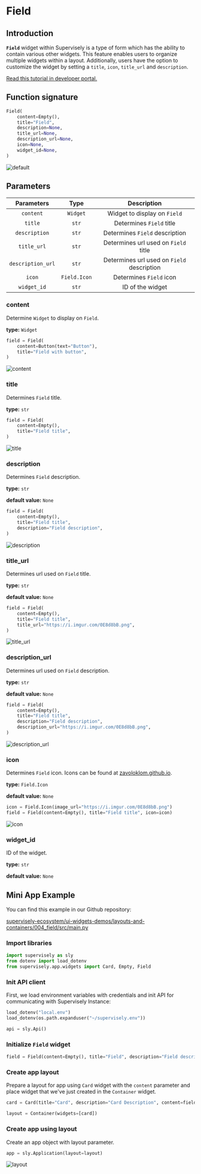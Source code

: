 # Field

## Introduction

**`Field`** widget within Supervisely is a type of form which has the ability to contain various other widgets. This feature enables users to organize multiple widgets within a layout. Additionally, users have the option to customize the widget by setting a `title`, `icon`, `title_url` and `description`.

[Read this tutorial in developer portal.](https://developer.supervise.ly/app-development/widgets/layouts-and-containers/field)

## Function signature

```python
Field(
    content=Empty(),
    title="Field",
    description=None,
    title_url=None,
    description_url=None,
    icon=None,
    widget_id=None,
)
```

![default](https://user-images.githubusercontent.com/120389559/218447575-b8a874dd-4110-4386-9677-4cb3c1ddbbbd.png)

## Parameters

|    Parameters     |     Type     |                Description                 |
| :---------------: | :----------: | :----------------------------------------: |
|     `content`     |   `Widget`   |        Widget to display on `Field`        |
|      `title`      |    `str`     |          Determines `Field` title          |
|   `description`   |    `str`     |       Determines `Field` description       |
|    `title_url`    |    `str`     |    Determines url used on `Field` title    |
| `description_url` |    `str`     | Determines url used on `Field` description |
|      `icon`       | `Field.Icon` |          Determines `Field` icon           |
|    `widget_id`    |    `str`     |              ID of the widget              |

### content

Determine `Widget` to display on `Field`.

**type:** `Widget`

```python
field = Field(
    content=Button(text="Button"),
    title="Field with button",
)
```

![content](https://user-images.githubusercontent.com/120389559/218450019-10bde8fd-a4ad-4320-96c7-2c6ae828ecad.png)

### title

Determines `Field` title.

**type:** `str`

```python
field = Field(
    content=Empty(),
    title="Field title",
)
```

![title](https://user-images.githubusercontent.com/120389559/218450471-b922323e-e00d-4981-ab8a-eab454e7679f.png)

### description

Determines `Field` description.

**type:** `str`

**default value:** `None`

```python
field = Field(
    content=Empty(),
    title="Field title",
    description="Field description",
)
```

![description](https://user-images.githubusercontent.com/120389559/218450851-009b957b-9915-4451-b8b9-7f20e14ef048.png)

### title_url

Determines url used on `Field` title.

**type:** `str`

**default value:** `None`

```python
field = Field(
    content=Empty(),
    title="Field title",
    title_url="https://i.imgur.com/0E8d8bB.png",
)
```

![title_url](https://user-images.githubusercontent.com/120389559/218451615-4b6dadc5-0a78-407d-a3e6-ef2cb808a28c.png)

### description_url

Determines url used on `Field` description.

**type:** `str`

**default value:** `None`

```python
field = Field(
    content=Empty(),
    title="Field title",
    description="Field description",
    description_url="https://i.imgur.com/0E8d8bB.png",
)
```

![description_url](https://user-images.githubusercontent.com/120389559/218452085-13c262f2-373d-40f0-8167-6d27b391825a.png)

### icon

Determines `Field` icon. Icons can be found at [zavoloklom.github.io](http://zavoloklom.github.io/material-design-iconic-font/icons.html).

**type:** `Field.Icon`

**default value:** `None`

```python
icon = Field.Icon(image_url="https://i.imgur.com/0E8d8bB.png")
field = Field(content=Empty(), title="Field title", icon=icon)
```

![icon](https://user-images.githubusercontent.com/120389559/218452703-a2801419-a910-4a33-848f-53b2589f50c0.png)

### widget_id

ID of the widget.

**type:** `str`

**default value:** `None`

## Mini App Example

You can find this example in our Github repository:

[supervisely-ecosystem/ui-widgets-demos/layouts-and-containers/004_field/src/main.py](https://github.com/supervisely-ecosystem/ui-widgets-demos/blob/master/layouts-and-containers/004_field/src/main.py)

### Import libraries

```python
import supervisely as sly
from dotenv import load_dotenv
from supervisely.app.widgets import Card, Empty, Field
```

### Init API client

First, we load environment variables with credentials and init API for communicating with Supervisely Instance:

```python
load_dotenv("local.env")
load_dotenv(os.path.expanduser("~/supervisely.env"))

api = sly.Api()
```

### Initialize `Field` widget

```python
field = Field(content=Empty(), title="Field", description="Field description")
```

### Create app layout

Prepare a layout for app using `Card` widget with the `content` parameter and place widget that we've just created in the `Container` widget.

```python
card = Card(title="Card", description="Card Description", content=field)

layout = Container(widgets=[card])
```

### Create app using layout

Create an app object with layout parameter.

```python
app = sly.Application(layout=layout)
```

![layout](https://user-images.githubusercontent.com/79905215/223954574-02327395-0449-40ff-9479-5900e746243a.png)
